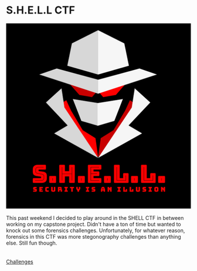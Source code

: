 # S.H.E.L.L CTF

<div style="text-align:center"><img src="logo.png"></a></div>  

This past weekend I decided to play around in the SHELL CTF in between working on my capstone project.  Didn't have a ton of time but wanted to knock out some forensics challenges. Unfortunately, for whatever reason, forensics in this CTF was more stegonography challenges than anything else. Still fun though.  
<br>
<br>
[Challenges](/shell)

<br>


